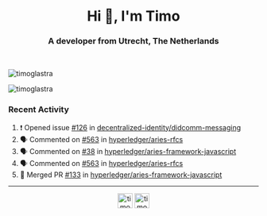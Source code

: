<h1 align="center">Hi 👋, I'm Timo</h1>
<h3 align="center">A developer from Utrecht, The Netherlands</h3>
<br/>
<!-- https://github.com/rahuldkjain/github-profile-readme-generator --!>

<p align="left"><img src="https://github-readme-stats.vercel.app/api?username=timoglastra&show_icons=true&count_private=true&" alt="timoglastra" /></p>

<!--
Github language stats
<p align="left"><img src="https://github-readme-stats.vercel.app/api/top-langs/?username=timoglastra&layout=compact" alt="timoglastra" /><p>
-->

<!-- Codestats language stats -->
<p align="left"><img src="https://codestats-readme.vercel.app/api/top-langs/?username=timoglastra&layout=compact&language_count=12" alt="timoglastra" /><p>  
  
<h3>Recent Activity</h3>

<!--START_SECTION:activity-->
1. ❗️ Opened issue [#126](https://github.com/decentralized-identity/didcomm-messaging/issues/126) in [decentralized-identity/didcomm-messaging](https://github.com/decentralized-identity/didcomm-messaging)
2. 🗣 Commented on [#563](https://github.com/hyperledger/aries-rfcs/issues/563) in [hyperledger/aries-rfcs](https://github.com/hyperledger/aries-rfcs)
3. 🗣 Commented on [#38](https://github.com/hyperledger/aries-framework-javascript/issues/38) in [hyperledger/aries-framework-javascript](https://github.com/hyperledger/aries-framework-javascript)
4. 🗣 Commented on [#563](https://github.com/hyperledger/aries-rfcs/issues/563) in [hyperledger/aries-rfcs](https://github.com/hyperledger/aries-rfcs)
5. 🎉 Merged PR [#133](https://github.com/hyperledger/aries-framework-javascript/pull/133) in [hyperledger/aries-framework-javascript](https://github.com/hyperledger/aries-framework-javascript)
<!--END_SECTION:activity-->

---

<p align="center">
<a href="https://twitter.com/timoglastra" target="blank"><img align="center" src="https://cdn.jsdelivr.net/npm/simple-icons@3.0.1/icons/twitter.svg" alt="timoglastra" height="30" width="30" /></a>
<a href="https://linkedin.com/in/timoglastra" target="blank"><img align="center" src="https://cdn.jsdelivr.net/npm/simple-icons@3.0.1/icons/linkedin.svg" alt="timoglastra" height="30" width="30" /></a>
</p>



